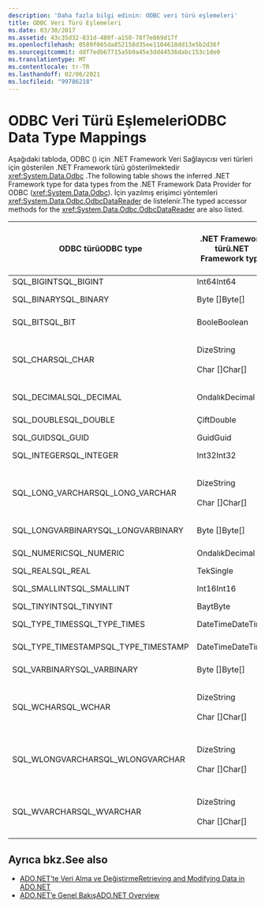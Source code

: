 ```yaml
---
description: 'Daha fazla bilgi edinin: ODBC veri türü eşlemeleri'
title: ODBC Veri Türü Eşlemeleri
ms.date: 03/30/2017
ms.assetid: 43c35d32-831d-480f-a150-78f7e869d17f
ms.openlocfilehash: 0589f065da852158d35ee1104618dd13e5b2d36f
ms.sourcegitcommit: ddf7edb67715a5b9a45e3dd44536dabc153c1de0
ms.translationtype: MT
ms.contentlocale: tr-TR
ms.lasthandoff: 02/06/2021
ms.locfileid: "99786218"
---
```

# <a name="odbc-data-type-mappings"></a><span data-ttu-id="cf601-103">ODBC Veri Türü Eşlemeleri</span><span class="sxs-lookup"><span data-stu-id="cf601-103">ODBC Data Type Mappings</span></span>

<span data-ttu-id="cf601-104">Aşağıdaki tabloda, ODBC () için .NET Framework Veri Sağlayıcısı veri türleri için gösterilen .NET Framework türü gösterilmektedir <xref:System.Data.Odbc> .</span><span class="sxs-lookup"><span data-stu-id="cf601-104">The following table shows the inferred .NET Framework type for data types from the .NET Framework Data Provider for ODBC (<xref:System.Data.Odbc>).</span></span> <span data-ttu-id="cf601-105">İçin yazılmış erişimci yöntemleri <xref:System.Data.Odbc.OdbcDataReader> de listelenir.</span><span class="sxs-lookup"><span data-stu-id="cf601-105">The typed accessor methods for the <xref:System.Data.Odbc.OdbcDataReader> are also listed.</span></span>  
  
|<span data-ttu-id="cf601-106">ODBC türü</span><span class="sxs-lookup"><span data-stu-id="cf601-106">ODBC type</span></span>|<span data-ttu-id="cf601-107">.NET Framework türü</span><span class="sxs-lookup"><span data-stu-id="cf601-107">.NET Framework type</span></span>|<span data-ttu-id="cf601-108">Türü belirlenmiş erişimci .NET Framework</span><span class="sxs-lookup"><span data-stu-id="cf601-108">.NET Framework typed accessor</span></span>|  
|---------------|----------------------------------------------------------------------|--------------------------------------------------------------------------------|  
|<span data-ttu-id="cf601-109">SQL_BIGINT</span><span class="sxs-lookup"><span data-stu-id="cf601-109">SQL_BIGINT</span></span>|<span data-ttu-id="cf601-110">Int64</span><span class="sxs-lookup"><span data-stu-id="cf601-110">Int64</span></span>|<span data-ttu-id="cf601-111">GetInt64()</span><span class="sxs-lookup"><span data-stu-id="cf601-111">GetInt64()</span></span>|  
|<span data-ttu-id="cf601-112">SQL_BINARY</span><span class="sxs-lookup"><span data-stu-id="cf601-112">SQL_BINARY</span></span>|<span data-ttu-id="cf601-113">Byte []</span><span class="sxs-lookup"><span data-stu-id="cf601-113">Byte[]</span></span>|<span data-ttu-id="cf601-114">GetBytes ()</span><span class="sxs-lookup"><span data-stu-id="cf601-114">GetBytes()</span></span>|  
|<span data-ttu-id="cf601-115">SQL_BIT</span><span class="sxs-lookup"><span data-stu-id="cf601-115">SQL_BIT</span></span>|<span data-ttu-id="cf601-116">Boole</span><span class="sxs-lookup"><span data-stu-id="cf601-116">Boolean</span></span>|<span data-ttu-id="cf601-117">GetBoolean ()</span><span class="sxs-lookup"><span data-stu-id="cf601-117">GetBoolean()</span></span>|  
|<span data-ttu-id="cf601-118">SQL_CHAR</span><span class="sxs-lookup"><span data-stu-id="cf601-118">SQL_CHAR</span></span>|<span data-ttu-id="cf601-119">Dize</span><span class="sxs-lookup"><span data-stu-id="cf601-119">String</span></span><br /><br /> <span data-ttu-id="cf601-120">Char []</span><span class="sxs-lookup"><span data-stu-id="cf601-120">Char[]</span></span>|<span data-ttu-id="cf601-121">GetString ()</span><span class="sxs-lookup"><span data-stu-id="cf601-121">GetString()</span></span><br /><br /> <span data-ttu-id="cf601-122">GetChars ()</span><span class="sxs-lookup"><span data-stu-id="cf601-122">GetChars()</span></span>|  
|<span data-ttu-id="cf601-123">SQL_DECIMAL</span><span class="sxs-lookup"><span data-stu-id="cf601-123">SQL_DECIMAL</span></span>|<span data-ttu-id="cf601-124">Ondalık</span><span class="sxs-lookup"><span data-stu-id="cf601-124">Decimal</span></span>|<span data-ttu-id="cf601-125">GetDecimal ()</span><span class="sxs-lookup"><span data-stu-id="cf601-125">GetDecimal()</span></span>|  
|<span data-ttu-id="cf601-126">SQL_DOUBLE</span><span class="sxs-lookup"><span data-stu-id="cf601-126">SQL_DOUBLE</span></span>|<span data-ttu-id="cf601-127">Çift</span><span class="sxs-lookup"><span data-stu-id="cf601-127">Double</span></span>|<span data-ttu-id="cf601-128">GetDouble ()</span><span class="sxs-lookup"><span data-stu-id="cf601-128">GetDouble()</span></span>|  
|<span data-ttu-id="cf601-129">SQL_GUID</span><span class="sxs-lookup"><span data-stu-id="cf601-129">SQL_GUID</span></span>|<span data-ttu-id="cf601-130">Guid</span><span class="sxs-lookup"><span data-stu-id="cf601-130">Guid</span></span>|<span data-ttu-id="cf601-131">GetGuid ()</span><span class="sxs-lookup"><span data-stu-id="cf601-131">GetGuid()</span></span>|  
|<span data-ttu-id="cf601-132">SQL_INTEGER</span><span class="sxs-lookup"><span data-stu-id="cf601-132">SQL_INTEGER</span></span>|<span data-ttu-id="cf601-133">Int32</span><span class="sxs-lookup"><span data-stu-id="cf601-133">Int32</span></span>|<span data-ttu-id="cf601-134">Getınt32 ()</span><span class="sxs-lookup"><span data-stu-id="cf601-134">GetInt32()</span></span>|  
|<span data-ttu-id="cf601-135">SQL_LONG_VARCHAR</span><span class="sxs-lookup"><span data-stu-id="cf601-135">SQL_LONG_VARCHAR</span></span>|<span data-ttu-id="cf601-136">Dize</span><span class="sxs-lookup"><span data-stu-id="cf601-136">String</span></span><br /><br /> <span data-ttu-id="cf601-137">Char []</span><span class="sxs-lookup"><span data-stu-id="cf601-137">Char[]</span></span>|<span data-ttu-id="cf601-138">GetString ()</span><span class="sxs-lookup"><span data-stu-id="cf601-138">GetString()</span></span><br /><br /> <span data-ttu-id="cf601-139">GetChars ()</span><span class="sxs-lookup"><span data-stu-id="cf601-139">GetChars()</span></span>|  
|<span data-ttu-id="cf601-140">SQL_LONGVARBINARY</span><span class="sxs-lookup"><span data-stu-id="cf601-140">SQL_LONGVARBINARY</span></span>|<span data-ttu-id="cf601-141">Byte []</span><span class="sxs-lookup"><span data-stu-id="cf601-141">Byte[]</span></span>|<span data-ttu-id="cf601-142">GetBytes ()</span><span class="sxs-lookup"><span data-stu-id="cf601-142">GetBytes()</span></span>|  
|<span data-ttu-id="cf601-143">SQL_NUMERIC</span><span class="sxs-lookup"><span data-stu-id="cf601-143">SQL_NUMERIC</span></span>|<span data-ttu-id="cf601-144">Ondalık</span><span class="sxs-lookup"><span data-stu-id="cf601-144">Decimal</span></span>|<span data-ttu-id="cf601-145">GetDecimal ()</span><span class="sxs-lookup"><span data-stu-id="cf601-145">GetDecimal()</span></span>|  
|<span data-ttu-id="cf601-146">SQL_REAL</span><span class="sxs-lookup"><span data-stu-id="cf601-146">SQL_REAL</span></span>|<span data-ttu-id="cf601-147">Tek</span><span class="sxs-lookup"><span data-stu-id="cf601-147">Single</span></span>|<span data-ttu-id="cf601-148">GetFloat ()</span><span class="sxs-lookup"><span data-stu-id="cf601-148">GetFloat()</span></span>|  
|<span data-ttu-id="cf601-149">SQL_SMALLINT</span><span class="sxs-lookup"><span data-stu-id="cf601-149">SQL_SMALLINT</span></span>|<span data-ttu-id="cf601-150">Int16</span><span class="sxs-lookup"><span data-stu-id="cf601-150">Int16</span></span>|<span data-ttu-id="cf601-151">Getınt16 ()</span><span class="sxs-lookup"><span data-stu-id="cf601-151">GetInt16()</span></span>|  
|<span data-ttu-id="cf601-152">SQL_TINYINT</span><span class="sxs-lookup"><span data-stu-id="cf601-152">SQL_TINYINT</span></span>|<span data-ttu-id="cf601-153">Bayt</span><span class="sxs-lookup"><span data-stu-id="cf601-153">Byte</span></span>|<span data-ttu-id="cf601-154">GetByte ()</span><span class="sxs-lookup"><span data-stu-id="cf601-154">GetByte()</span></span>|  
|<span data-ttu-id="cf601-155">SQL_TYPE_TIMES</span><span class="sxs-lookup"><span data-stu-id="cf601-155">SQL_TYPE_TIMES</span></span>|<span data-ttu-id="cf601-156">DateTime</span><span class="sxs-lookup"><span data-stu-id="cf601-156">DateTime</span></span>|<span data-ttu-id="cf601-157">GetDateTime ()</span><span class="sxs-lookup"><span data-stu-id="cf601-157">GetDateTime()</span></span>|  
|<span data-ttu-id="cf601-158">SQL_TYPE_TIMESTAMP</span><span class="sxs-lookup"><span data-stu-id="cf601-158">SQL_TYPE_TIMESTAMP</span></span>|<span data-ttu-id="cf601-159">DateTime</span><span class="sxs-lookup"><span data-stu-id="cf601-159">DateTime</span></span>|<span data-ttu-id="cf601-160">GetDateTime ()</span><span class="sxs-lookup"><span data-stu-id="cf601-160">GetDateTime()</span></span>|  
|<span data-ttu-id="cf601-161">SQL_VARBINARY</span><span class="sxs-lookup"><span data-stu-id="cf601-161">SQL_VARBINARY</span></span>|<span data-ttu-id="cf601-162">Byte []</span><span class="sxs-lookup"><span data-stu-id="cf601-162">Byte[]</span></span>|<span data-ttu-id="cf601-163">GetBytes ()</span><span class="sxs-lookup"><span data-stu-id="cf601-163">GetBytes()</span></span>|  
|<span data-ttu-id="cf601-164">SQL_WCHAR</span><span class="sxs-lookup"><span data-stu-id="cf601-164">SQL_WCHAR</span></span>|<span data-ttu-id="cf601-165">Dize</span><span class="sxs-lookup"><span data-stu-id="cf601-165">String</span></span><br /><br /> <span data-ttu-id="cf601-166">Char []</span><span class="sxs-lookup"><span data-stu-id="cf601-166">Char[]</span></span>|<span data-ttu-id="cf601-167">GetString ()</span><span class="sxs-lookup"><span data-stu-id="cf601-167">GetString()</span></span><br /><br /> <span data-ttu-id="cf601-168">GetChars ()</span><span class="sxs-lookup"><span data-stu-id="cf601-168">GetChars()</span></span>|  
|<span data-ttu-id="cf601-169">SQL_WLONGVARCHAR</span><span class="sxs-lookup"><span data-stu-id="cf601-169">SQL_WLONGVARCHAR</span></span>|<span data-ttu-id="cf601-170">Dize</span><span class="sxs-lookup"><span data-stu-id="cf601-170">String</span></span><br /><br /> <span data-ttu-id="cf601-171">Char []</span><span class="sxs-lookup"><span data-stu-id="cf601-171">Char[]</span></span>|<span data-ttu-id="cf601-172">GetString ()</span><span class="sxs-lookup"><span data-stu-id="cf601-172">GetString()</span></span><br /><br /> <span data-ttu-id="cf601-173">GetChars ()</span><span class="sxs-lookup"><span data-stu-id="cf601-173">GetChars()</span></span>|  
|<span data-ttu-id="cf601-174">SQL_WVARCHAR</span><span class="sxs-lookup"><span data-stu-id="cf601-174">SQL_WVARCHAR</span></span>|<span data-ttu-id="cf601-175">Dize</span><span class="sxs-lookup"><span data-stu-id="cf601-175">String</span></span><br /><br /> <span data-ttu-id="cf601-176">Char []</span><span class="sxs-lookup"><span data-stu-id="cf601-176">Char[]</span></span>|<span data-ttu-id="cf601-177">GetString ()</span><span class="sxs-lookup"><span data-stu-id="cf601-177">GetString()</span></span><br /><br /> <span data-ttu-id="cf601-178">GetChars ()</span><span class="sxs-lookup"><span data-stu-id="cf601-178">GetChars()</span></span>|  
  
## <a name="see-also"></a><span data-ttu-id="cf601-179">Ayrıca bkz.</span><span class="sxs-lookup"><span data-stu-id="cf601-179">See also</span></span>

- [<span data-ttu-id="cf601-180">ADO.NET’te Veri Alma ve Değiştirme</span><span class="sxs-lookup"><span data-stu-id="cf601-180">Retrieving and Modifying Data in ADO.NET</span></span>](retrieving-and-modifying-data.md)
- [<span data-ttu-id="cf601-181">ADO.NET’e Genel Bakış</span><span class="sxs-lookup"><span data-stu-id="cf601-181">ADO.NET Overview</span></span>](ado-net-overview.md)

